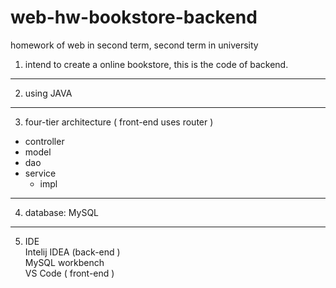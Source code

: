 # web-hw-bookstore-backend

homework of web in second term, second term in university  

1. intend to create a online bookstore, this is the code of backend.  
----
2. using JAVA  
----
3. four-tier architecture ( front-end uses router )  
  - controller  
  - model  
  - dao  
  - service  
    - impl  
----
4. database: MySQL  
---
5. IDE  
   Intelij IDEA (back-end )  
   MySQL workbench   
   VS Code ( front-end )  
